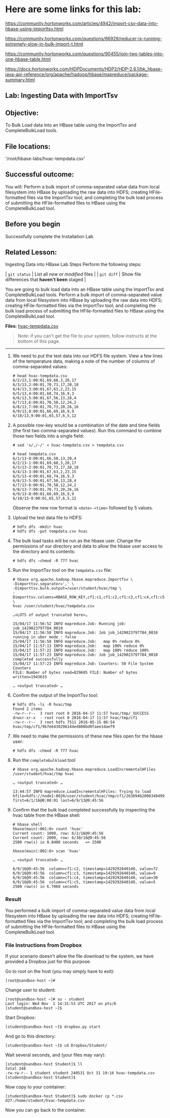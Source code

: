 # Here are some links for this lab:

https://community.hortonworks.com/articles/4942/import-csv-data-into-hbase-using-importtsv.html

https://community.hortonworks.com/questions/66929/reducer-is-running-extremely-slow-in-bulk-import-t.html

https://community.hortonworks.com/questions/90455/join-two-tables-into-one-hbase-table.html

https://docs.hortonworks.com/HDPDocuments/HDP2/HDP-2.6.1/bk_hbase-java-api-reference/org/apache/hadoop/hbase/mapreduce/package-summary.html

## Lab: Ingesting Data with ImportTsv
## Objective:
To Bulk Load data into an HBase table using the ImportTsv and CompleteBulkLoad tools.

## File locations:
'/root/hbase-labs/hvac-tempdata.csv' 

## Successful outcome:
You will:
Perform a bulk import of comma-separated value data from local filesystem into HBase by uploading the raw data into HDFS; creating HFile-formatted files via the ImportTsv tool; and completing the bulk load process of submitting the HFile-formatted files to HBase using the CompleteBulkLoad tool.

## Before you begin 
Successfully complete the Installation Lab

## Related Lesson:
Ingesting Data into HBase
Lab Steps
Perform the following steps:





| `git status` | List all *new or modified* files |
| `git diff` | Show file differences that **haven't been** staged |

You are going to bulk load data into an HBase table using the ImportTsv and CompleteBulkLoad tools. Perform a bulk import of comma-separated value data from local filesystem into HBase by uploading the raw data into HDFS; creating HFile-formatted files via the ImportTsv tool; and completing the bulk load process of submitting the HFile-formatted files to HBase using the CompleteBulkLoad tool.

**Files**: [hvac-tempdata.csv](https://www.dropbox.com/sh/bny8lvxw5gqzytl/AADNBpFCI5AiBQZ3flKB5Shna?dl=0)

> Note: if you can't get the file to your system, follow instructs at the bottom of this page.

----

1. We need to put the test data into our HDFS file system. View a few lines of the temperature data, making a note of the number of columns of comma-separated values:

    ```console
    # head hvac-tempdata.csv 
    6/2/13,1:00:01,69,68,3,20,17
    6/3/13,2:00:01,70,73,17,20,18
    6/4/13,3:00:01,67,63,2,23,15
    6/5/13,4:00:01,68,74,16,9,3
    6/6/13,5:00:01,67,56,13,28,4
    6/7/13,6:00:01,70,58,12,24,2
    6/8/13,7:00:01,70,73,20,26,16
    6/9/13,8:00:01,66,69,16,9,9
    6/10/13,9:00:01,65,57,6,5,12
    ```

2.	A possible row-key would be a combination of the date and time fields (the first two comma-separated values). Run this command to combine those two fields into a single field:

    ```console
    # sed 's/,/-/' < hvac-tempdata.csv > tempdata.csv

    # head tempdata.csv 
    6/1/13-0:00:01,66,58,13,20,4
    6/2/13-1:00:01,69,68,3,20,17
    6/3/13-2:00:01,70,73,17,20,18
    6/4/13-3:00:01,67,63,2,23,15
    6/5/13-4:00:01,68,74,16,9,3
    6/6/13-5:00:01,67,56,13,28,4
    6/7/13-6:00:01,70,58,12,24,2
    6/8/13-7:00:01,70,73,20,26,16
    6/9/13-8:00:01,66,69,16,9,9
    6/10/13-9:00:01,65,57,6,5,12
    ```
 
    Observe the new row format is `<date>-<time>` followed by 5 values.
    
3.	Upload the test data file to HDFS:

    ```console
    # hdfs dfs -mkdir hvac
    # hdfs dfs -put tempdata.csv hvac
    ```

4. The bulk load tasks will be run as the hbase user. Change the permissions of our directory and data to allow the hbase user access to the directory and its contents:

    ```console
    # hdfs dfs –chmod -R 777 hvac
    ```
    
5. Run the ImportTsv tool on the `tempdata.csv` file:

    ```console
    # hbase org.apache.hadoop.hbase.mapreduce.ImportTsv \ 
    -Dimporttsv.separator=',' \
    -Dimporttsv.bulk.output=/user/student/hvac/tmp \
    -Dimporttsv.columns=HBASE_ROW_KEY,cf1:c1,cf1:c2,cf1:c3,cf1:c4,cf1:c5 \ 
    hvac /user/student/hvac/tempdata.csv
    
    …<LOTS of output truncated here>…

    15/04/17 11:56:52 INFO mapreduce.Job: Running job: job_1429023797784_0010 
    15/04/17 11:56:58 INFO mapreduce.Job: Job job_1429023797784_0010 running in uber mode : false
    15/04/17 11:56:58 INFO mapreduce.Job:	map 0% reduce 0%
    15/04/17 11:57:13 INFO mapreduce.Job:	map 100% reduce 0%
    15/04/17 11:57:22 INFO mapreduce.Job:	map 100% reduce 100%
    15/04/17 11:57:23 INFO mapreduce.Job: Job job_1429023797784_0010 completed successfully
    15/04/17 11:57:23 INFO mapreduce.Job: Counters: 50 File System Counters
    FILE: Number of bytes read=829605 FILE: Number of bytes written=1943633

    … <output truncated> …
    ```

6. Confirm the output of the ImportTsv tool:

    ```console
    # hdfs dfs -ls -R hvac/tmp 
    Found 2 items
    -rw-r--r--	3 root root	0 2016-04-17 11:57 hvac/tmp/_SUCCESS
    drwxr-xr-x	- root root	0 2016-04-17 11:57 hvac/tmp/cf1
    -rw-r--r--	3 root hdfs	7511 2016-05-15 06:54 hvac/tmp/cf1/9b7e6430296144ed808bd0faee1daef9
    ```
 
7. We need to make the permissions of these new files open for the hbase user:

    ```console
    # hdfs dfs -chmod -R 777 hvac
    ```
    
8. Run the `completebulkload` tool

    ```console
    # hbase org.apache.hadoop.hbase.mapreduce.LoadIncrementalHFiles /user/student/hvac/tmp hvac
 
    … <output truncated> …

    13:44:57 INFO mapreduce.LoadIncrementalHFiles: Trying to load hfile=hdfs://node1:8020/user/student/hvac/tmp/cf1/263694b200834949948b34df676eb76b first=6/1/16@0:00:01 last=6/9/13@9:45:56
    ```

9. Confirm that the bulk load completed successfully by inspecting the hvac table from the HBase shell:

    ```console
    # hbase shell
    hbase(main):001:0> count 'hvac'
    Current count: 1000, row: 6/2/16@9:45:56
    Current count: 2000, row: 6/30/16@9:45:56 
    2500 row(s) in 0.8400 seconds	=> 2500

    hbase(main):002:0> scan 'hvac'

    … <output truncated> …

    6/9/16@9:45:56	column=cf1:c2, timestamp=1429292640140, value=72 
    6/9/16@9:45:56	column=cf1:c3, timestamp=1429292640140, value=9 
    6/9/16@9:45:56	column=cf1:c4, timestamp=1429292640140, value=30 
    6/9/16@9:45:56	column=cf1:c5, timestamp=1429292640140, value=5 
    2500 row(s) in 6.7060 seconds
    ```

### Result

You performed a bulk import of comma-separated value data from local filesystem into HBase by uploading the raw data into HDFS; creating HFile-formatted files via the ImportTsv tool; and completing the bulk load process of submitting the HFile-formatted files to HBase using the CompleteBulkLoad tool.

### File Instructions from Dropbox

If your scenario doesn't allow the file download to the system, we have provided a Dropbox just for this purpose.

Go to root on the host (you may simply have to exit):

	[root@sandbox-host ~]#

Change user to student:

	[root@sandbox-host ~]# su - student
	Last login: Wed Nov  1 14:31:53 UTC 2017 on pts/6
	[student@sandbox-host ~]$

Start Dropbox:

	[student@sandbox-host ~]$ dropbox.py start


And go to this directory:

	[student@sandbox-host ~]$ cd Dropbox/Student/

Wait several seconds, and (your files may vary):

	[student@sandbox-host Student]$ ll
	total 248
	-rw-rw-r-- 1 student student 240531 Oct 31 19:16 hvac-tempdata.csv
	[student@sandbox-host Student]$

Now copy to your comtainer:

	[student@sandbox-host Student]$ sudo docker cp *.csv d27:/home/student/hvac-tempdata.csv

Now you can go back to the container.

